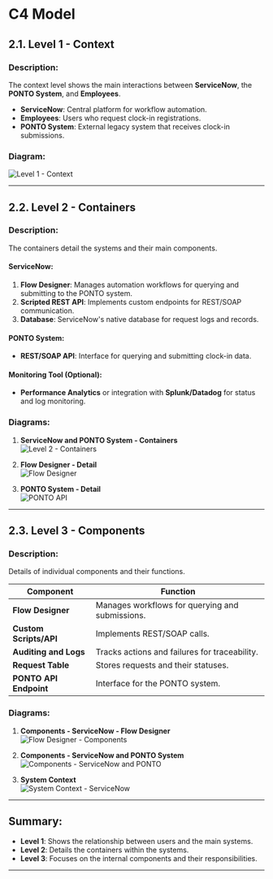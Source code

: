 # C4 Model

## 2.1. Level 1 - Context
### Description:
The context level shows the main interactions between **ServiceNow**, the **PONTO System**, and **Employees**.

- **ServiceNow**: Central platform for workflow automation.
- **Employees**: Users who request clock-in registrations.
- **PONTO System**: External legacy system that receives clock-in submissions.

### Diagram:
![Level 1 - Context](img/01-C4Model-Context-en.png)

---

## 2.2. Level 2 - Containers
### Description:
The containers detail the systems and their main components.

#### **ServiceNow**:
1. **Flow Designer**: Manages automation workflows for querying and submitting to the PONTO system.
2. **Scripted REST API**: Implements custom endpoints for REST/SOAP communication.
3. **Database**: ServiceNow's native database for request logs and records.

#### **PONTO System**:
- **REST/SOAP API**: Interface for querying and submitting clock-in data.

#### **Monitoring Tool (Optional)**:
- **Performance Analytics** or integration with **Splunk/Datadog** for status and log monitoring.

### Diagrams:
1. **ServiceNow and PONTO System - Containers**  
![Level 2 - Containers](img/01-C4Model-Containers-en.png)

2. **Flow Designer - Detail**  
![Flow Designer](img/01-C4Model-Components-Container-02-en.png)

3. **PONTO System - Detail**  
![PONTO API](img/01-C4Model-Components-Container-en.png)

---

## 2.3. Level 3 - Components
### Description:
Details of individual components and their functions.

| **Component**          | **Function**                                           |
|-------------------------|--------------------------------------------------------|
| **Flow Designer**       | Manages workflows for querying and submissions.       |
| **Custom Scripts/API**  | Implements REST/SOAP calls.                           |
| **Auditing and Logs**   | Tracks actions and failures for traceability.         |
| **Request Table**       | Stores requests and their statuses.                   |
| **PONTO API Endpoint**  | Interface for the PONTO system.                       |

### Diagrams:
1. **Components - ServiceNow - Flow Designer**  
![Flow Designer - Components](img/01-C4Model-Components-en.png)

2. **Components - ServiceNow and PONTO System**  
![Components - ServiceNow and PONTO](img/01-C4Model-Components-SystemContext-en.png)

3. **System Context**  
![System Context - ServiceNow](img/01-C4Model-Components-SystemContext-02-en.png)  

---

## Summary:
- **Level 1**: Shows the relationship between users and the main systems.
- **Level 2**: Details the containers within the systems.
- **Level 3**: Focuses on the internal components and their responsibilities.

---